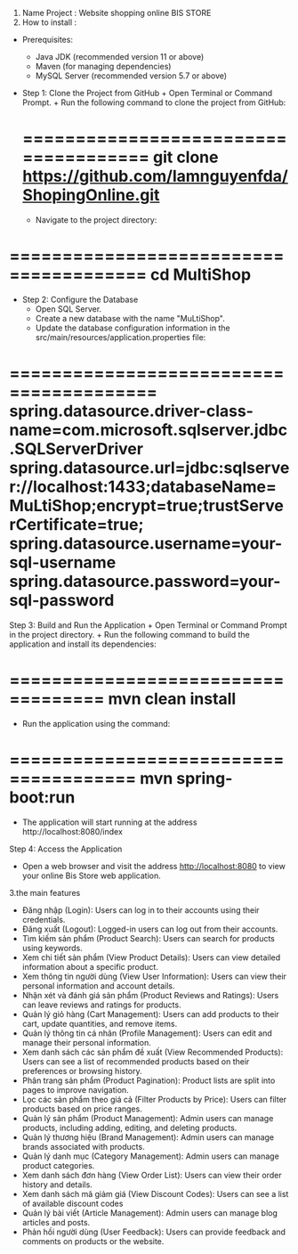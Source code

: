 1. Name Project : Website shopping online BIS STORE
2. How to install :
  -  Prerequisites:
      +  Java JDK (recommended version 11 or above)
      +  Maven (for managing dependencies)
      + MySQL Server (recommended version 5.7 or above)
- Step 1: Clone the Project from GitHub
      + Open Terminal or Command Prompt.
      +  Run the following command to clone the project from GitHub:
  
  =====================================
git clone https://github.com/lamnguyenfda/ShopingOnline.git
  ===================================
  
    + Navigate to the project directory:

 =======================================
  cd MultiShop
 =======================================
- Step 2: Configure the Database
   + Open SQL Server.
   + Create a new database with the name "MuLtiShop".
   + Update the database configuration information in the src/main/resources/application.properties file:
     
========================================
spring.datasource.driver-class-name=com.microsoft.sqlserver.jdbc.SQLServerDriver
spring.datasource.url=jdbc:sqlserver://localhost:1433;databaseName=MuLtiShop;encrypt=true;trustServerCertificate=true;
spring.datasource.username=your-sql-username
spring.datasource.password=your-sql-password
========================================

Step 3: Build and Run the Application
    +  Open Terminal or Command Prompt in the project directory.
    +  Run the following command to build the application and install its dependencies:
     
  ===================================
     mvn clean install
  ===================================
  
  + Run the application using the command:

======================================
mvn spring-boot:run
=======================================

   + The application will start running at the address http://localhost:8080/index

Step 4: Access the Application
  +  Open a web browser and visit the address [http://localhost:8080](http://localhost:8080/index) to view your online Bis Store web application.

3.the main features 
- Đăng nhập (Login): Users can log in to their accounts using their credentials.
- Đăng xuất (Logout): Logged-in users can log out from their accounts.
- Tìm kiếm sản phẩm (Product Search): Users can search for products using keywords.
- Xem chi tiết sản phẩm (View Product Details): Users can view detailed information about a specific product.
- Xem thông tin người dùng (View User Information): Users can view their personal information and account details.
- Nhận xét và đánh giá sản phẩm (Product Reviews and Ratings): Users can leave reviews and ratings for products.
- Quản lý giỏ hàng (Cart Management): Users can add products to their cart, update quantities, and remove items.
- Quản lý thông tin cá nhân (Profile Management): Users can edit and manage their personal information.
- Xem danh sách các sản phẩm đề xuất (View Recommended Products): Users can see a list of recommended products based on their preferences or browsing history.
- Phân trang sản phẩm (Product Pagination): Product lists are split into pages to improve navigation.
- Lọc các sản phẩm theo giá cả (Filter Products by Price): Users can filter products based on price ranges.
- Quản lý sản phẩm (Product Management): Admin users can manage products, including adding, editing, and deleting products.
- Quản lý thương hiệu (Brand Management): Admin users can manage brands associated with products.
- Quản lý danh mục (Category Management): Admin users can manage product categories.
- Xem danh sách đơn hàng (View Order List): Users can view their order history and details.
- Xem danh sách mã giảm giá (View Discount Codes): Users can see a list of available discount codes
- Quản lý bài viết (Article Management): Admin users can manage blog articles and posts.
- Phản hồi người dùng (User Feedback): Users can provide feedback and comments on products or the website.

